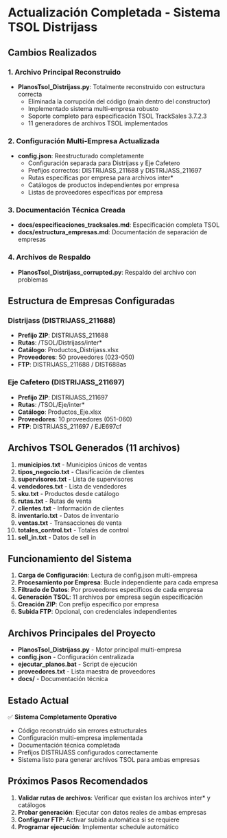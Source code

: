 # Actualización Completada - Sistema TSOL Distrijass

## Cambios Realizados

### 1. Archivo Principal Reconstruido
- **PlanosTsol_Distrijass.py**: Totalmente reconstruido con estructura correcta
  - Eliminada la corrupción del código (main dentro del constructor)
  - Implementado sistema multi-empresa robusto
  - Soporte completo para especificación TSOL TrackSales 3.7.2.3
  - 11 generadores de archivos TSOL implementados

### 2. Configuración Multi-Empresa Actualizada
- **config.json**: Reestructurado completamente
  - Configuración separada para Distrijass y Eje Cafetero
  - Prefijos correctos: DISTRIJASS_211688 y DISTRIJASS_211697
  - Rutas específicas por empresa para archivos inter*
  - Catálogos de productos independientes por empresa
  - Listas de proveedores específicas por empresa

### 3. Documentación Técnica Creada
- **docs/especificaciones_tracksales.md**: Especificación completa TSOL
- **docs/estructura_empresas.md**: Documentación de separación de empresas

### 4. Archivos de Respaldo
- **PlanosTsol_Distrijass_corrupted.py**: Respaldo del archivo con problemas

## Estructura de Empresas Configuradas

### Distrijass (DISTRIJASS_211688)
- **Prefijo ZIP**: DISTRIJASS_211688
- **Rutas**: /TSOL/Distrijass/inter*
- **Catálogo**: Productos_Distrijass.xlsx
- **Proveedores**: 50 proveedores (023-050)
- **FTP**: DISTRIJASS_211688 / DIST688as

### Eje Cafetero (DISTRIJASS_211697)
- **Prefijo ZIP**: DISTRIJASS_211697  
- **Rutas**: /TSOL/Eje/inter*
- **Catálogo**: Productos_Eje.xlsx
- **Proveedores**: 10 proveedores (051-060)
- **FTP**: DISTRIJASS_211697 / EJE697cf

## Archivos TSOL Generados (11 archivos)

1. **municipios.txt** - Municipios únicos de ventas
2. **tipos_negocio.txt** - Clasificación de clientes
3. **supervisores.txt** - Lista de supervisores
4. **vendedores.txt** - Lista de vendedores
5. **sku.txt** - Productos desde catálogo
6. **rutas.txt** - Rutas de venta
7. **clientes.txt** - Información de clientes
8. **inventario.txt** - Datos de inventario
9. **ventas.txt** - Transacciones de venta
10. **totales_control.txt** - Totales de control
11. **sell_in.txt** - Datos de sell in

## Funcionamiento del Sistema

1. **Carga de Configuración**: Lectura de config.json multi-empresa
2. **Procesamiento por Empresa**: Bucle independiente para cada empresa
3. **Filtrado de Datos**: Por proveedores específicos de cada empresa
4. **Generación TSOL**: 11 archivos por empresa según especificación
5. **Creación ZIP**: Con prefijo específico por empresa
6. **Subida FTP**: Opcional, con credenciales independientes

## Archivos Principales del Proyecto

- **PlanosTsol_Distrijass.py** - Motor principal multi-empresa
- **config.json** - Configuración centralizada
- **ejecutar_planos.bat** - Script de ejecución
- **proveedores.txt** - Lista maestra de proveedores
- **docs/** - Documentación técnica

## Estado Actual

✅ **Sistema Completamente Operativo**
- Código reconstruido sin errores estructurales
- Configuración multi-empresa implementada
- Documentación técnica completada
- Prefijos DISTRIJASS configurados correctamente
- Sistema listo para generar archivos TSOL para ambas empresas

## Próximos Pasos Recomendados

1. **Validar rutas de archivos**: Verificar que existan los archivos inter* y catálogos
2. **Probar generación**: Ejecutar con datos reales de ambas empresas
3. **Configurar FTP**: Activar subida automática si se requiere
4. **Programar ejecución**: Implementar schedule automático